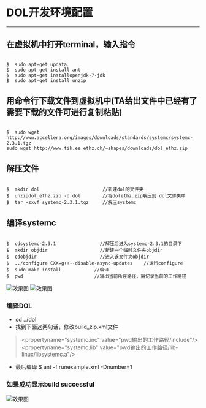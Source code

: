 # DOL开发环境配置
----------------
## 在虚拟机中打开**terminal**，输入指令
<pre><code>
$  sudo apt-get updata
$  sudo apt-get install ant
$  sudo apt-get installopenjdk-7-jdk
$  sudo apt-get install unzip
</code></pre>
## 用命令行下载文件到虚拟机中(TA给出文件中已经有了需要下载的文件可进行复制粘贴)
<pre><code>
$  sudo wget http://www.accellera.org/images/downloads/standards/systemc/systemc-2.3.1.tgz
sudo wget http://www.tik.ee.ethz.ch/~shapes/downloads/dol_ethz.zip
</pre></code>
## 解压文件
<pre><code>
$  mkdir dol                       //新建dol的文件夹
$  unzipdol_ethz.zip -d dol        //将dolethz.zip解压到 dol文件夹中
$  tar -zxvf systemc-2.3.1.tgz     //解压systemc
</code></pre>
## 编译systemc
<pre><code>
$  cdsystemc-2.3.1                //解压后进入systemc-2.3.1的目录下
$  mkdir objdir                   //新建一个临时文件夹objdir
$  cdobjdir                       //进入该文件夹objdir
$  ../configure CXX=g++--disable-async-updates    //运行configure
$  sudo make install            //编译
$  pwd                          //输出当前所在路径，需记录当前的工作路径
</code></pre>
![效果图](http://a2.qpic.cn/psb?/V10xhQuy3m7suY/8crmW08XMCmp7prJj0WxMBbIE4bEbG9QHBWIomPGaec!/b/dOUAAAAAAAAA&bo=.QG2AAAAAAADAGs!&rf=viewer_4)
![效果图](http://a2.qpic.cn/psb?/V10xhQuy3m7suY/Nni7oaiZk7Q7EndU6idcdJgxR1cz5zGTvjdwaRzhe74!/b/dG8BAAAAAAAA&bo=LgJWAAAAAAADAF8!&rf=viewer_4)
### 编译DOL

* cd ../dol
* 找到下面这两句话，修改build_zip.xml文件

><propertyname="systemc.inc" value="pwd输出的工作路径/include"/>
><propertyname="systemc.lib" value="pwd输出的工作路径/lib-linux/libsystemc.a"/>

* 最后编译 $  ant -f runexample.xml -Dnumber=1   

### 如果成功显示build successful
![效果图](http://a1.qpic.cn/psb?/V10xhQuy3m7suY/29lsXa.MVwI6POr*w14gOidiysIkhgw8L0CaEAfbO4A!/b/dHcBAAAAAAAA&bo=LgKpAQAAAAADAKE!&rf=viewer_4)
